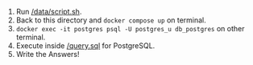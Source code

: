 1. Run [/data/script.sh]().
2. Back to this directory and `docker compose up` on terminal.
3. `docker exec -it postgres psql -U postgres_u db_postgres` on other terminal.
4. Execute inside [/query.sql]() for PostgreSQL.
5. Write the Answers!
